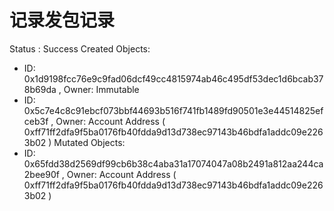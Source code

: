 # 记录发包记录

Status : Success
Created Objects:
- ID: 0x1d9198fcc76e9c9fad06dcf49cc4815974ab46c495df53dec1d6bcab378b69da , Owner: Immutable
- ID: 0x5c7e4c8c91ebcf073bbf44693b516f741fb1489fd90501e3e44514825efceb3f , Owner: Account Address ( 0xff71ff2dfa9f5ba0176fb40fdda9d13d738ec97143b46bdfa1addc09e2263b02 )
  Mutated Objects:
- ID: 0x65fdd38d2569df99cb6b38c4aba31a17074047a08b2491a812aa244ca2bee90f , Owner: Account Address ( 0xff71ff2dfa9f5ba0176fb40fdda9d13d738ec97143b46bdfa1addc09e2263b02 )
